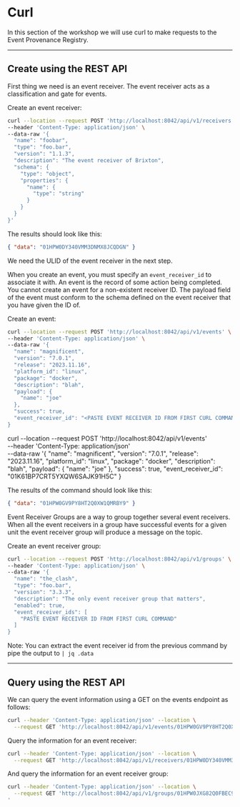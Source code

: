 # Curl

In this section of the workshop we will use curl to make requests to the Event
Provenance Registry.

---

## Create using the REST API

First thing we need is an event receiver. The event receiver acts as a
classification and gate for events.

Create an event receiver:

```bash
curl --location --request POST 'http://localhost:8042/api/v1/receivers' \
--header 'Content-Type: application/json' \
--data-raw '{
  "name": "foobar",
  "type": "foo.bar",
  "version": "1.1.3",
  "description": "The event receiver of Brixton",
  "schema": {
    "type": "object",
    "properties": {
      "name": {
        "type": "string"
      }
    }
  }
}'
```

The results should look like this:

```json
{ "data": "01HPW0DY340VMM3DNMX8JCQDGN" }
```

We need the ULID of the event receiver in the next step.

When you create an event, you must specify an `event_receiver_id` to associate
it with. An event is the record of some action being completed. You cannot
create an event for a non-existent receiver ID. The payload field of the event
must conform to the schema defined on the event receiver that you have given the
ID of.

Create an event:

```bash
curl --location --request POST 'http://localhost:8042/api/v1/events' \
--header 'Content-Type: application/json' \
--data-raw '{
  "name": "magnificent",
  "version": "7.0.1",
  "release": "2023.11.16",
  "platform_id": "linux",
  "package": "docker",
  "description": "blah",
  "payload": {
    "name": "joe"
  },
  "success": true,
  "event_receiver_id": "<PASTE EVENT RECEIVER ID FROM FIRST CURL COMMAND>"
}
```

curl --location --request POST 'http://localhost:8042/api/v1/events' \
--header 'Content-Type: application/json' \
--data-raw '{ "name": "magnificent", "version": "7.0.1", "release":
"2023.11.16", "platform_id": "linux", "package": "docker", "description":
"blah", "payload": { "name": "joe" }, "success": true, "event_receiver_id":
"01K61BP7CRT5YXQW6SAJK91H5C" }

The results of the command should look like this:

```json
{ "data": "01HPW0GV9PY8HT2Q0XW1QMRBY9" }
```

Event Receiver Groups are a way to group together several event receivers. When
all the event receivers in a group have successful events for a given unit the
event receiver group will produce a message on the topic.

Create an event receiver group:

```bash
curl --location --request POST 'http://localhost:8042/api/v1/groups' \
--header 'Content-Type: application/json' \
--data-raw '{
  "name": "the_clash",
  "type": "foo.bar",
  "version": "3.3.3",
  "description": "The only event receiver group that matters",
  "enabled": true,
  "event_receiver_ids": [
    "PASTE EVENT RECEIVER ID FROM FIRST CURL COMMAND"
  ]
}
```

Note: You can extract the event receiver id from the previous command by pipe
the output to `| jq .data`

---

## Query using the REST API

We can query the event information using a GET on the events endpoint as
follows:

```bash
curl --header 'Content-Type: application/json' --location \
  --request GET 'http://localhost:8042/api/v1/events/01HPW0GV9PY8HT2Q0XW1QMRBY9'
```

Query the information for an event receiver:

```bash
curl --header 'Content-Type: application/json' --location \
  --request GET 'http://localhost:8042/api/v1/receivers/01HPW0DY340VMM3DNMX8JCQDGN'
```

And query the information for an event receiver group:

```bash
curl --header 'Content-Type: application/json' --location \
  --request GET 'http://localhost:8042/api/v1/groups/01HPW0JXG82Q0FBEC9M8P2Q6J8
'
```
